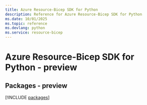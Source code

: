 ```yaml
---
title: Azure Resource-Bicep SDK for Python
description: Reference for Azure Resource-Bicep SDK for Python
ms.date: 10/01/2025
ms.topic: reference
ms.devlang: python
ms.service: resource-bicep
---
```

# Azure Resource-Bicep SDK for Python - preview
## Packages - preview
[!INCLUDE [packages](resource-bicep-index.md)]